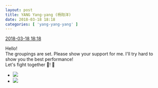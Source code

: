 ```yaml
---
layout: post
title: YANG Yang-yang (杨阳洋)
date: 2018-03-18 18:18
categories: [ 'yang-yang-yang' ]
---
```


<div class="weibo-info">
  <a href="https://weibo.com/6505664746/G7XVK60m1">2018-03-18 18:18</a>
</div>

Hello!  
The groupings are set. Please show your support for me. I'll try hard to show you the best performance!  
Let's fight together :muscle:! 🤗

<!-- more -->

<ul class="weibo-pic-list-1">
  <li class="weibo-pic">
    <a href="http://wx4.sinaimg.cn/mw690/0076h6Aygy1fph4p9y6u3j31400min5r.jpg"><img src="http://wx4.sinaimg.cn/thumb150/0076h6Aygy1fph4p9y6u3j31400min5r.jpg"/></a>
  </li>
  <li class="weibo-pic">
    <a href="http://wx4.sinaimg.cn/mw690/0076h6Aygy1fph4pazt3sj30p713ttfq.jpg"><img src="http://wx4.sinaimg.cn/thumb150/0076h6Aygy1fph4pazt3sj30p713ttfq.jpg"/></a>
  </li>
</ul>
